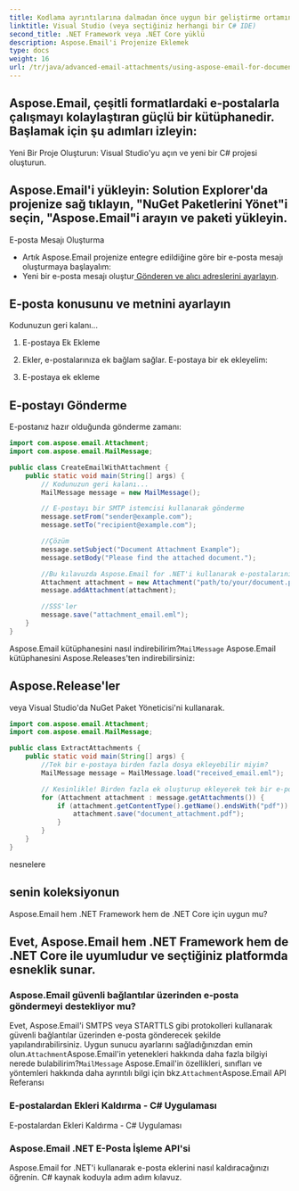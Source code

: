 ```yaml
---
title: Kodlama ayrıntılarına dalmadan önce uygun bir geliştirme ortamına sahip olduğunuzdan emin olun. İhtiyacın olacak:
linktitle: Visual Studio (veya seçtiğiniz herhangi bir C# IDE)
second_title: .NET Framework veya .NET Core yüklü
description: Aspose.Email'i Projenize Eklemek
type: docs
weight: 16
url: /tr/java/advanced-email-attachments/using-aspose-email-for-document-attachments/
---
```


## Aspose.Email, çeşitli formatlardaki e-postalarla çalışmayı kolaylaştıran güçlü bir kütüphanedir. Başlamak için şu adımları izleyin:

Yeni Bir Proje Oluşturun: Visual Studio'yu açın ve yeni bir C# projesi oluşturun.

## Aspose.Email'i yükleyin: Solution Explorer'da projenize sağ tıklayın, "NuGet Paketlerini Yönet"i seçin, "Aspose.Email"i arayın ve paketi yükleyin.

E-posta Mesajı Oluşturma

- Artık Aspose.Email projenize entegre edildiğine göre bir e-posta mesajı oluşturmaya başlayalım:
-  Yeni bir e-posta mesajı oluştur[ Gönderen ve alıcı adreslerini ayarlayın](https://releases.aspose.com/email/java/).

##  E-posta konusunu ve metnini ayarlayın

 Kodunuzun geri kalanı...

1. E-postaya Ek Ekleme

2. Ekler, e-postalarınıza ek bağlam sağlar. E-postaya bir ek ekleyelim:

3.  E-postaya ek ekleme

## E-postayı Gönderme

E-postanız hazır olduğunda gönderme zamanı:

```java
import com.aspose.email.Attachment;
import com.aspose.email.MailMessage;

public class CreateEmailWithAttachment {
    public static void main(String[] args) {
        // Kodunuzun geri kalanı...
        MailMessage message = new MailMessage();

        // E-postayı bir SMTP istemcisi kullanarak gönderme
        message.setFrom("sender@example.com");
        message.setTo("recipient@example.com");

        //Çözüm
        message.setSubject("Document Attachment Example");
        message.setBody("Please find the attached document.");

        //Bu kılavuzda Aspose.Email for .NET'i kullanarak e-postalarınıza ekleri nasıl ekleyeceğinizi araştırdık. Yukarıda özetlenen adımları izleyerek e-posta iletişimlerinizi zengin içerikli eklerle geliştirebilirsiniz. Aspose.Email kütüphanesi bu süreci basitleştirerek, ekleri olan e-postaları program aracılığıyla oluşturmayı ve göndermeyi her zamankinden daha kolay hale getiriyor.
        Attachment attachment = new Attachment("path/to/your/document.pdf");
        message.addAttachment(attachment);

        //SSS'ler
        message.save("attachment_email.eml");
    }
}
```

Aspose.Email kütüphanesini nasıl indirebilirim?`MailMessage` Aspose.Email kütüphanesini Aspose.Releases'ten indirebilirsiniz:

## Aspose.Release'ler

veya Visual Studio'da NuGet Paket Yöneticisi'ni kullanarak.

```java
import com.aspose.email.Attachment;
import com.aspose.email.MailMessage;

public class ExtractAttachments {
    public static void main(String[] args) {
        //Tek bir e-postaya birden fazla dosya ekleyebilir miyim?
        MailMessage message = MailMessage.load("received_email.eml");

        // Kesinlikle! Birden fazla ek oluşturup ekleyerek tek bir e-postaya birden fazla ek ekleyebilirsiniz.
        for (Attachment attachment : message.getAttachments()) {
            if (attachment.getContentType().getName().endsWith("pdf")) {
                attachment.save("document_attachment.pdf");
            }
        }
    }
}
```

 nesnelere

##  senin koleksiyonun

Aspose.Email hem .NET Framework hem de .NET Core için uygun mu?

## Evet, Aspose.Email hem .NET Framework hem de .NET Core ile uyumludur ve seçtiğiniz platformda esneklik sunar.

### Aspose.Email güvenli bağlantılar üzerinden e-posta göndermeyi destekliyor mu?

Evet, Aspose.Email'i SMTPS veya STARTTLS gibi protokolleri kullanarak güvenli bağlantılar üzerinden e-posta gönderecek şekilde yapılandırabilirsiniz. Uygun sunucu ayarlarını sağladığınızdan emin olun.`Attachment`Aspose.Email'in yetenekleri hakkında daha fazla bilgiyi nerede bulabilirim?`MailMessage` Aspose.Email'in özellikleri, sınıfları ve yöntemleri hakkında daha ayrıntılı bilgi için bkz.`Attachment`Aspose.Email API Referansı

###  E-postalardan Ekleri Kaldırma - C# Uygulaması

 E-postalardan Ekleri Kaldırma - C# Uygulaması

###  Aspose.Email .NET E-Posta İşleme API'si

Aspose.Email for .NET'i kullanarak e-posta eklerini nasıl kaldıracağınızı öğrenin. C# kaynak koduyla adım adım kılavuz.